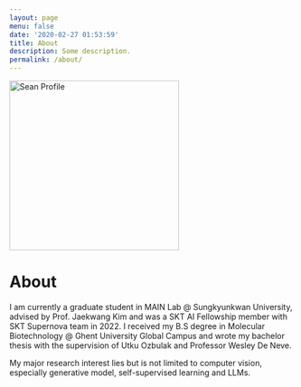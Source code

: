 ```yaml
---
layout: page
menu: false
date: '2020-02-27 01:53:59'
title: About
description: Some description.
permalink: /about/
---
```


<img class="img-rounded" src="/assets/img/uploads/profile2.png" alt="Sean Profile" width="300">

# About

I am currently a graduate student in MAIN Lab @ Sungkyunkwan University, advised by Prof. Jaekwang Kim and was a SKT AI Fellowship member with SKT Supernova team in 2022. I received my B.S degree in Molecular Biotechnology @ Ghent University Global Campus and wrote my bachelor thesis with the supervision of Utku Ozbulak and Professor Wesley De Neve.

My major research interest lies but is not limited to computer vision, especially generative model, self-supervised learning and LLMs.
